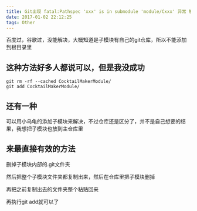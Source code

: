 ```yaml
---
title: Git出现 fatal:Pathspec 'xxx' is in submodule 'module/Cxxx' 异常 解决方案
date: 2017-01-02 22:12:25
tags: Other
---
```


百度过，谷歌过，没能解决，大概知道是子模块有自己的git仓库，所以不能添加到根目录里

## 这种方法好多人都说可以，但是我没成功
```shell
git rm -rf --cached CocktailMakerModule/
git add CocktailMakerModule/
```

## 还有一种
可以用小乌龟的添加子模块来解决，不过仓库还是区分了，并不是自己想要的结果，我想把子模块也放到主仓库里

## 来最直接有效的方法

删掉子模块内部的.git文件夹

然后把整个子模块文件夹都复制出来，然后在仓库里把子模块删掉

再把之前复制出去的文件夹整个粘贴回来

再执行git add就可以了
